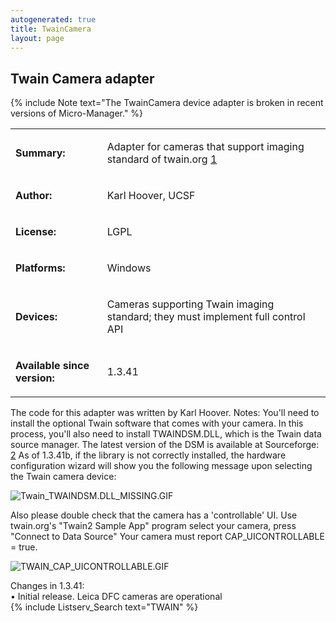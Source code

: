 ```yaml
---
autogenerated: true
title: TwainCamera
layout: page
---
```


## Twain Camera adapter

{% include Note text="The TwainCamera device adapter is broken in recent versions of Micro-Manager." %}

<table>
<tr>
<td markdown="1">

**Summary:**

</td>
<td markdown="1">

Adapter for cameras that support imaging standard of twain.org
[1](http://www.twain.org)

</td>
</tr>
<tr>
<td markdown="1">

**Author:**

</td>
<td markdown="1">

Karl Hoover, UCSF

</td>
</tr>
<tr>
<td markdown="1">

**License:**

</td>
<td markdown="1">

LGPL

</td>
</tr>
<tr>
<td markdown="1">

**Platforms:**

</td>
<td markdown="1">

Windows

</td>
</tr>
<tr>
<td markdown="1">

**Devices:**

</td>
<td markdown="1">

Cameras supporting Twain imaging standard; they must implement full
control API

</td>
</tr>
<tr>
<td markdown="1">

**Available since version:**

</td>
<td markdown="1">

1.3.41

</td>
</table>

The code for this adapter was written by Karl Hoover. Notes: You'll need
to install the optional Twain software that comes with your camera. In
this process, you'll also need to install TWAINDSM.DLL, which is the
Twain data source manager. The latest version of the DSM is available at
Sourceforge: [2](http://sourceforge.net/projects/twain-dsm/files/) As of
1.3.41b, if the library is not correctly installed, the hardware
configuration wizard will show you the following message upon selecting
the Twain camera device:

![](Twain_TWAINDSM.DLL_MISSING.GIF "Twain_TWAINDSM.DLL_MISSING.GIF")

Also please double check that the camera has a 'controllable' UI. Use
twain.org's "Twain2 Sample App" program select your camera, press
"Connect to Data Source" Your camera must report CAP\_UICONTROLLABLE =
true.

![](media/TWAIN_CAP_UICONTROLLABLE.GIF "TWAIN_CAP_UICONTROLLABLE.GIF")

Changes in 1.3.41:  
• Initial release. Leica DFC cameras are operational  
{% include Listserv_Search text="TWAIN" %}
